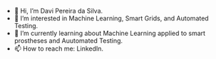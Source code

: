 - 👋 Hi, I’m Davi Pereira da Silva. 
- 👀 I’m interested in Machine Learning, Smart Grids, and Automated Testing.
- 🌱 I’m currently learning about Machine Learning applied to smart prostheses and Auutomated Testing.
- 📫 How to reach me: LinkedIn.

<!---
psilDave/psilDave is a ✨ special ✨ repository because its `README.md` (this file) appears on your GitHub profile.
You can click the Preview link to take a look at your changes.
--->
